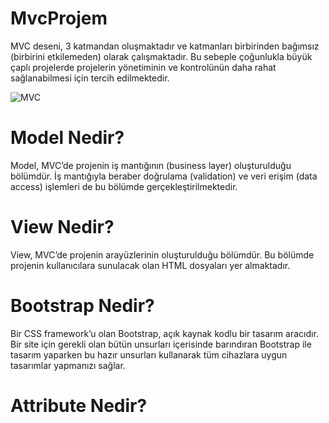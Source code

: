 # MvcProjem

MVC deseni, 3 katmandan oluşmaktadır ve katmanları birbirinden bağımsız (birbirini etkilemeden) olarak çalışmaktadır. Bu sebeple çoğunlukla büyük çaplı projelerde projelerin yönetiminin ve kontrolünün daha rahat sağlanabilmesi için tercih edilmektedir. 

![MVC](https://miro.medium.com/max/2400/1*1SWYJzbQSdKQbeVj4FvLwA.png)

# Model Nedir?

Model, MVC’de projenin iş mantığının (business layer) oluşturulduğu bölümdür. İş mantığıyla beraber doğrulama (validation) ve veri erişim (data access) işlemleri de bu bölümde gerçekleştirilmektedir.

# View Nedir?

View, MVC’de projenin arayüzlerinin oluşturulduğu bölümdür. Bu bölümde projenin kullanıcılara sunulacak olan HTML dosyaları yer almaktadır.

# Bootstrap Nedir?
Bir CSS framework’u olan Bootstrap, açık kaynak kodlu bir tasarım aracıdır. 
Bir site için gerekli olan bütün unsurları içerisinde barındıran Bootstrap ile tasarım yaparken bu hazır unsurları kullanarak tüm cihazlara uygun tasarımlar yapmanızı sağlar.

# Attribute Nedir?
